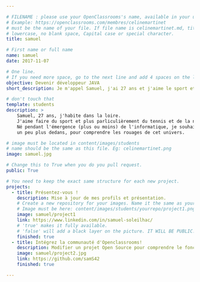 ```yaml
---

# FILENAME : please use your OpenClassrooms's name, available in your url.
# Example: https://openclassrooms.com/membres/celinemartinet
# must be the name of your file. If file name is celinemartinet.md, title is celinemartinet.
# lowercase, no blank space, Capital case or special character.
title: samuel

# First name or full name
name: samuel
date: 2017-11-07

# One line.
# If you need more space, go to the next line and add 4 spaces on the left, as in 'description'.
objective: Devenir développeur JAVA
short_description: Je m'appel Samuel, j'ai 27 ans et j'aime le sport et l'informatique.

# don't touch that
template: students
description: >
    Samuel, 27 ans, j'habite dans la loire.
    J'aime faire du sport et plus parliculièrement du tennis et de la natation.
    Né pendant l'émergence (plus ou moins) de l'informatique, je souhaite rentrer
    un peu plus dedans, pour comprendre les rouages de cet univers.

# image must be located in content/images/students
# name should be the same as this file. Eg: celinemartinet.png
image: samuel.jpg

# Change this to True when you do you pull request.
public: True

# You need to keep the exact same structure for each new project.
projects:
  - title: Présentez-vous !
    description: Mise à jour de mes profils et présentation.
    # Create a new repository for your images. Name it the same as your nickname and profile picture.
    # Image must be here: content/images/students/yourrepo/project1.png
    image: samuel/project1
    link: https://www.linkedin.com/in/samuel-soleilhac/
    # 'true' makes it fully available.
    # 'false' will add a black layer on the picture. IT WILL BE PUBLIC!
    finished: true
  - title: Intégrez la communauté d'Openclassrooms!
    description: Modifier un projet Open Source pour comprendre le fonctionnement de Git, de Github et des pull requests. 
    image: samuel/project2.jpg
    link: https://github.com/samS42
    finished: true

---
```

